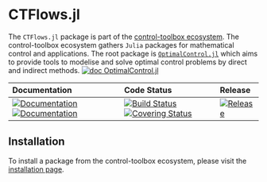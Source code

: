 # CTFlows.jl

[ci-img]: https://github.com/control-toolbox/CTFlows.jl/actions/workflows/CI.yml/badge.svg?branch=main
[ci-url]: https://github.com/control-toolbox/CTFlows.jl/actions/workflows/CI.yml?query=branch%3Amain

[co-img]: https://codecov.io/gh/control-toolbox/CTFlows.jl/branch/main/graph/badge.svg?token=YM5YQQUSO3
[co-url]: https://codecov.io/gh/control-toolbox/CTFlows.jl

[doc-dev-img]: https://img.shields.io/badge/docs-dev-8A2BE2.svg
[doc-dev-url]: https://control-toolbox.org/CTFlows.jl/dev/

[doc-stable-img]: https://img.shields.io/badge/docs-stable-blue.svg
[doc-stable-url]: https://control-toolbox.org/CTFlows.jl/stable/

[release-img]: https://img.shields.io/github/v/release/control-toolbox/CTFlows.jl.svg?style=round-square
[release-url]: https://github.com/control-toolbox/CTFlows.jl/releases

The `CTFlows.jl` package is part of the [control-toolbox ecosystem](https://github.com/control-toolbox).
The control-toolbox ecosystem gathers `Julia` packages for mathematical control and applications. The root package is [`OptimalControl.jl`](https://github.com/control-toolbox/OptimalControl.jl) which aims to provide tools to modelise and solve optimal control problems by direct and indirect methods. [![doc OptimalControl.jl](https://img.shields.io/badge/doc-OptimalControl.jl-blue)](http://control-toolbox.org/OptimalControl.jl)

| **Documentation**  | **Code Status**  | **Release**  |
|:-------------------|:-----------------|:-------------|
| [![Documentation][doc-stable-img]][doc-stable-url] [![Documentation][doc-dev-img]][doc-dev-url] | [![Build Status][ci-img]][ci-url] [![Covering Status][co-img]][co-url] | [![Release][release-img]][release-url] |


## Installation

To install a package from the control-toolbox ecosystem, please visit the [installation page](https://github.com/control-toolbox#installation).
